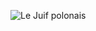 ![Le Juif polonais](https://upload.wikimedia.org/wikipedia/commons/thumb/6/68/German_New_Guinea_1895-A_20_Mark.jpg/400px-German_New_Guinea_1895-A_20_Mark.jpg)